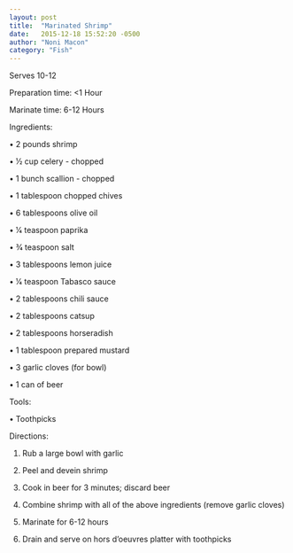 ```yaml
---
layout: post
title:  "Marinated Shrimp"
date:   2015-12-18 15:52:20 -0500
author: "Noni Macon"
category: "Fish"
---
```

Serves 10-12 

Preparation time: <1 Hour 

Marinate time: 6-12 Hours

Ingredients:

• 2 pounds shrimp

• 1⁄2 cup celery - chopped

• 1 bunch scallion - chopped

• 1 tablespoon chopped chives

• 6 tablespoons olive oil

• 1⁄4 teaspoon paprika

• 3⁄4 teaspoon salt

• 3 tablespoons lemon juice

• 1⁄4 teaspoon Tabasco sauce

• 2 tablespoons chili sauce

• 2 tablespoons catsup

• 2 tablespoons horseradish

• 1 tablespoon prepared mustard 

• 3 garlic cloves (for bowl)

• 1 can of beer

Tools:

• Toothpicks

Directions:

1. Rub a large bowl with garlic

2. Peel and devein shrimp

3. Cook in beer for 3 minutes; discard beer

4. Combine shrimp with all of the above ingredients (remove garlic cloves)

5. Marinate for 6-12 hours

6. Drain and serve on hors d’oeuvres platter with toothpicks